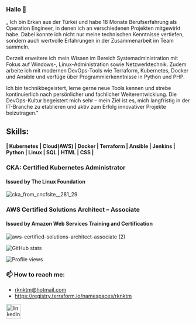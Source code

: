 ### Hallo 👋
„
Ich bin Erkan aus der Türkei und habe 18 Monate Berufserfahrung als Operation Engineer, in denen ich an verschiedenen Projekten mitgewirkt habe. Dabei konnte ich nicht nur meine technischen Kenntnisse vertiefen, sondern auch wertvolle Erfahrungen in der Zusammenarbeit im Team sammeln.

Derzeit erweitere ich mein Wissen im Bereich Systemadministration mit Fokus auf Windows-, Linux-Administration sowie Netzwerktechnik. Zudem arbeite ich mit modernen DevOps-Tools wie Terraform, Kubernetes, Docker und Ansible und verfüge über Programmierkenntnisse in Python und PHP.

Ich bin technikbegeistert, lerne gerne neue Tools kennen und strebe kontinuierlich nach persönlicher und fachlicher Weiterentwicklung. Die DevOps-Kultur begeistert mich sehr – mein Ziel ist es, mich langfristig in der IT-Branche zu etablieren und aktiv zum Erfolg innovativer Projekte beizutragen."

## Skills: 
#### | Kubernetes | Cloud(AWS) | Docker | Terraform | Ansible | Jenkins | Python | Linux | SQL | HTML | CSS |

### CKA: Certified Kubernetes Administrator
#### Issued by The Linux Foundation

![cka_from_cncfsite__281_29](https://user-images.githubusercontent.com/93790536/206298182-5e74fefe-386a-4376-a987-1657eec7ad53.png)



### AWS Certified Solutions Architect – Associate
#### Issued by Amazon Web Services Training and Certification

![aws-certified-solutions-architect-associate (2)](https://user-images.githubusercontent.com/93790536/184683869-1e00194e-082c-4771-ad16-1bc0a210eaae.png)



  


![GitHub stats](https://github-readme-stats.vercel.app/api?username=rknktm&show_icons=true)  

![Profile views](https://gpvc.arturio.dev/rknktm)  
### 📫 How to reach me: 
- rknktm@hotmail.com 
- https://registry.terraform.io/namespaces/rknktm


[<img src='https://cdn.jsdelivr.net/npm/simple-icons@3.0.1/icons/linkedin.svg' alt='linkedin' height='40'>](https://www.linkedin.com/in/rknktm/)

